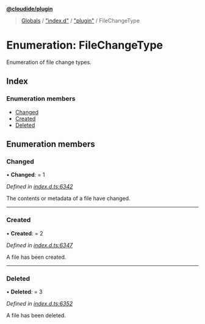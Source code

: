 **[@cloudide/plugin](../README.md)**

> [Globals](../README.md) / ["index.d"](../modules/_index_d_.md) / ["plugin"](../modules/_index_d_._plugin_.md) / FileChangeType

# Enumeration: FileChangeType

Enumeration of file change types.

## Index

### Enumeration members

* [Changed](_index_d_._plugin_.filechangetype.md#changed)
* [Created](_index_d_._plugin_.filechangetype.md#created)
* [Deleted](_index_d_._plugin_.filechangetype.md#deleted)

## Enumeration members

### Changed

•  **Changed**:  = 1

*Defined in [index.d.ts:6342](https://github.com/huaweicloud/cloudide-plugin-api/blob/1ab5ef8/index.d.ts#L6342)*

The contents or metadata of a file have changed.

___

### Created

•  **Created**:  = 2

*Defined in [index.d.ts:6347](https://github.com/huaweicloud/cloudide-plugin-api/blob/1ab5ef8/index.d.ts#L6347)*

A file has been created.

___

### Deleted

•  **Deleted**:  = 3

*Defined in [index.d.ts:6352](https://github.com/huaweicloud/cloudide-plugin-api/blob/1ab5ef8/index.d.ts#L6352)*

A file has been deleted.
